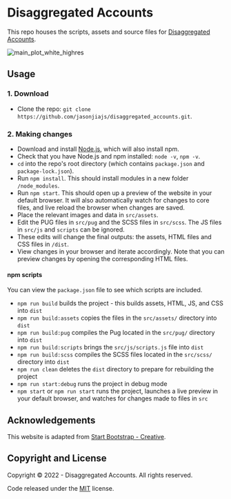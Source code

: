 # Disaggregated Accounts

This repo houses the scripts, assets and source files for [Disaggregated Accounts](https://www.disaggregatedaccounts.com/).

![main_plot_white_highres](src/assets/img/main_plot_white_highres.jpg)

## Usage

### 1. Download

- Clone the repo: `git clone https://github.com/jasonjiajs/disaggregated_accounts.git`.

### 2. Making changes

- Download and install [Node.js](https://nodejs.org/en/), which will also install npm.
- Check that you have Node.js and npm installed: `node -v`, `npm -v`.
- `cd` into the repo's root directory (which contains `package.json` and `package-lock.json`).
- Run `npm install`. This should install modules in a new folder `/node_modules`.
- Run `npm start`. This should open up a preview of the website in your default browser. It will also automatically watch for changes to core files, and live reload the browser when changes are saved.
- Place the relevant images and data in `src/assets`.
- Edit the PUG files in `src/pug` and the SCSS files in `src/scss`. The JS files in `src/js` and `scripts` can be ignored.
- These edits will change the final outputs: the assets, HTML files and CSS files in `/dist`.
- View changes in your browser and iterate accordingly. Note that you can preview changes by opening the corresponding HTML files.

#### npm scripts

You can view the `package.json` file to see which scripts are included.

- `npm run build` builds the project - this builds assets, HTML, JS, and CSS into `dist`
- `npm run build:assets` copies the files in the `src/assets/` directory into `dist`
- `npm run build:pug` compiles the Pug located in the `src/pug/` directory into `dist`
- `npm run build:scripts` brings the `src/js/scripts.js` file into `dist`
- `npm run build:scss` compiles the SCSS files located in the `src/scss/` directory into `dist`
- `npm run clean` deletes the `dist` directory to prepare for rebuilding the project
- `npm run start:debug` runs the project in debug mode
- `npm start` or `npm run start` runs the project, launches a live preview in your default browser, and watches for changes made to files in `src`

## Acknowledgements

This website is adapted from [Start Bootstrap - Creative](https://github.com/startbootstrap/startbootstrap-creative).

## Copyright and License

Copyright © 2022 - Disaggregated Accounts. All rights reserved.

Code released under the [MIT](LICENSE) license.
